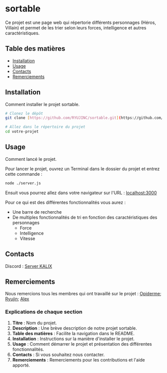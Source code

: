 # sortable

Ce projet est une page web qui répertorie différents personnages (Héros, Villain) et permet de les trier selon leurs forces, intelligence et autres caractéristiques.

## Table des matières

- [Installation](#installation)
- [Usage](#usage)
- [Contacts](#contacts)
- [Remerciements](#remerciements)

## Installation

Comment installer le projet sortable.

```bash
# Clonez le dépôt
git clone [https://github.com/RYUJINC/sortable.git](https://github.com/RYUJINC/sortable.git)

# Allez dans le répertoire du projet
cd votre-projet
```
## Usage

Comment lancé le projet.

Pour lancer le projet, ouvrez un Terminal dans le dossier du projet et entrez cette commande :
```bash
node ./server.js
```

Ensuit vous pourrez allez dans votre navigateur sur l'URL : [localhost:3000](localhost:3000)

Pour ce qui est des différentes fonctionnalités vous aurez :
  - Une barre de recherche
  - De multiples fonctionnalités de tri en fonction des caractéristiques des personnages
      - Force
      - Intelligence
      - Vitesse

## Contacts

Discord : [Server KALIX](https://discord.gg/Dmh6wHaKvD)

## Remerciements

Nous remercions tous les membres qui ont travaillé sur le projet : [Opiderme](https://github.com/Opiderme); [Ryujin](https://github.com/RYUJINC); [Alex](https://github.com/AlexEchaz)


### Explications de chaque section

1. **Titre** : Nom du projet.
2. **Description** : Une brève description de notre projet sortable.
3. **Table des matières** : Facilite la navigation dans le README.
4. **Installation** : Instructions sur la manière d'installer le projet.
5. **Usage** : Comment démarrer le projet et présentation des différentes fonctionnalités.
6. **Contacts** : Si vous souhaitez nous contacter.
7. **Remerciements** : Remerciements pour les contributions et l'aide apporté.
